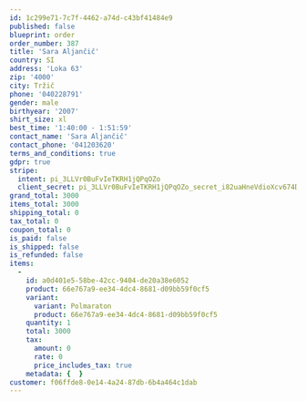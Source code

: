 ```yaml
---
id: 1c299e71-7c7f-4462-a74d-c43bf41484e9
published: false
blueprint: order
order_number: 387
title: 'Sara Aljančič'
country: SI
address: 'Loka 63'
zip: '4000'
city: Tržič
phone: '040228791'
gender: male
birthyear: '2007'
shirt_size: xl
best_time: '1:40:00 - 1:51:59'
contact_name: 'Sara Aljančič'
contact_phone: '041203620'
terms_and_conditions: true
gdpr: true
stripe:
  intent: pi_3LLVr0BuFvIeTKRH1jQPqOZo
  client_secret: pi_3LLVr0BuFvIeTKRH1jQPqOZo_secret_i82uaHneVdioXcv674DqC19AU
grand_total: 3000
items_total: 3000
shipping_total: 0
tax_total: 0
coupon_total: 0
is_paid: false
is_shipped: false
is_refunded: false
items:
  -
    id: a0d401e5-58be-42cc-9404-de20a38e6052
    product: 66e767a9-ee34-4dc4-8681-d09bb59f0cf5
    variant:
      variant: Polmaraton
      product: 66e767a9-ee34-4dc4-8681-d09bb59f0cf5
    quantity: 1
    total: 3000
    tax:
      amount: 0
      rate: 0
      price_includes_tax: true
    metadata: {  }
customer: f06ffde8-0e14-4a24-87db-6b4a464c1dab
---
```


